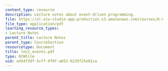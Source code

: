 ```yaml
---
content_type: resource
description: Lecture notes about event-driven programming.
file: https://ol-ocw-studio-app-production.s3.amazonaws.com/courses/6-824-distributed-computer-systems-engineering-spring-2006/a454f39f5cff9f9fa6526235f25e81ca_lec2_events.pdf
file_type: application/pdf
learning_resource_types:
- Lecture Notes
parent_title: Lecture Notes
parent_type: CourseSection
resourcetype: Document
title: lec2_events.pdf
type: OCWFile
uid: a454f39f-5cff-9f9f-a652-6235f25e81ca
---
```

